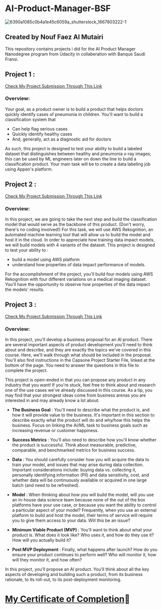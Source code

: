 # AI-Product-Manager-BSF

![6390a1085c0b4a1e45c6059a_shutterstock_1667803222-1](https://github.com/nouf-falmutairi/AI-Product-Manager-BSF/assets/39540611/c6c3003a-4e2f-45a0-bc04-0b28efcedfeb)


## Created by Nouf Faez Al Mutairi

This repository contains projects i did for the AI Product Manager Nanodegree program from Udacity in collaberation with Banque Saudi Fransi.

## Project 1 :
[Check My Project Submission Through This Link](https://github.com/nouf-falmutairi/AI-Product-Manager-BSF/tree/master/Project%201%20-%20Data%20Annotation)

### Overview:
Your goal, as a product owner is to build a product that helps doctors quickly identify cases of pneumonia in children. You'll want to build a classification system that
- Can help flag serious cases
- Quickly identify healthy cases
- And, generally, act as a diagnostic aid for doctors

As such, this project is designed to test your ability to build a labeled dataset that distinguishes between healthy and pneumonia x-ray images; this can be used by ML engineers later on down the line to build a classification product. Your main task will be to create a data labeling job using Appen's platform.

## Project 2 :
[Check My Project Submission Through This Link](https://github.com/nouf-falmutairi/AI-Product-Manager-BSF/tree/master/Project%202%20-%20AWS%20Rekognition%20Model)

### Overview:

In this project, we are going to take the next step and build the classification model that would serve as the backbone of this product. (Don't worry, there's no coding involved!) For this task, we will use AWS Rekognition, an automated machine learning tool that will allow us to build the model and host it in the cloud. In order to appreciate how training data impact models, we will build models with 4 variants of the dataset. This project is designed to test your ability to :

- build a model using AWS platform
- understand how properties of data impact performance of models.

For the accomplishment of the project, you'll build four models using AWS Rekognition with four different variations on a medical imaging dataset. You'll have the opportunity to observe how properties of the data impact the models' results.


## Project 3 :
[Check My Project Submission Through This Link](https://github.com/nouf-falmutairi/AI-Product-Manager-BSF/tree/master/Project%203%20-%20AI%20Product%20Business%20Proposal)
### Overview:
In this project, you'll develop a business proposal for an AI product. There are several important aspects of product development you'll need to think about and describe, and they are exactly the topics we've covered in this course. Here, we'll walk through what should be included in the proposal. You'll also find instructions in the Capsone Project Starter File, linked at the bottom of the page. You need to answer the questions in this file to complete the project.

This project is open-ended in that you can propose any product in any industry that you want! If you're stuck, feel free to think about and research one of the use cases we've already discussed in this course. As a tip, you may find that your strongest ideas come from business arenas you are interested in and may already know a lot about.

- **The Business Goal** : You'll need to describe what the product is, and how it will provide value to the business. It's important in this section to describe exactly what the product will do and why/how this helps the business. Focus on linking the AI/ML task to business goals such as increasing revenue or customer happiness.
- **Success Metrics** : You'll also need to describe how you'll know whether the product is successful. Think about measurable, predictive, comparable, and benchmarked metrics for business success.

- **Data** : You should carefully consider how you will acquire the data to train your model, and issues that may arise during data collection. Important considerations include: buying data vs. collecting it, personally identifying information (PII) and data sensitivity, cost, and whether data will be continuously available or acquired in one large batch (and need to be refreshed).
- **Model** : When thinking about how you will build the model, will you use an in-house data science team because none of the out of the box platforms have your use case, or because you want the ability to control a particular aspect of your model? Frequently, when you use an external platform to build and host the model, their terms of service will require you to give them access to your data. Will this be an issue?
- **Minimum Viable Product (MVP)** : You'll want to think about what your product is. What does it look like? Who uses it, and how do they use it? How will you actually build it?
- **Post MVP Deployment** : Finally, what happens after launch? How do you ensure your product continues to perform well? Who will monitor it, how will they monitor it, and how often?

In this project, you'll propose an AI product. You'll think about all the key aspects of developing and building such a product, from its business rationale, to its roll-out, to its post-deployment monitoring.

# [My Certificate of Completion](confirm.udacity.com/e/80a027ca-ee4b-11ed-8e35-bb317a94d273):tada:
